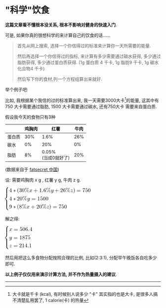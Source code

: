 # "科学"饮食

**这篇文章看不懂根本没关系, 根本不影响对健身的快速入门**.

可是, 如果你真的很想科学的来计算自己的饮食的话...... 

> 首先从网上搜索, 选择一个你信得过的标准来计算你一天所需要的能量.
>
> 然后再选择一个你信得过的指标, 来计算有多少需要通过碳水获得, 多少通过脂肪获得, 多少通过蛋白质获得. (1g 蛋白质 4 千卡, 1g 脂肪9 千卡, 1g 碳水化合物4 千卡)
>
> 然后写下你的食材,列一个方程组算出来就好.

举个例子吧:

比如, 我根据某个我信的过的标准算出来, 我一天需要3000大卡[^1]的能量, 这其中有 750 大卡需要通过脂肪, 1500 大卡需要通过碳水, 还有750大卡 需要来自蛋白质.

假设我今天的食物只有3种

|        | 鸡胸肉 | 红薯                     | 牛肉 |
| ------ | ------ | ------------------------ | ---- |
| 蛋白质 | 30%    | 1.6%                     | 26%  |
| 碳水   | 0%     | 20%                      | 0%   |
| 脂肪   | 8%     | 0.05%<br />(当成0就好了) | 20%  |

(数据来自于 [fatsecret 中国](https://www.fatsecret.cn/%E7%83%AD%E9%87%8F%E8%90%A5%E5%85%BB/))

设: 需要鸡胸肉 x g , 红薯 y g, 牛肉 z g.

![](https://github.com/caoxuCarlos/caoxuCarlos.github.io/blob/master/images-for-notes/ql_d069ab48ebd80ea05c7d3bb965e9349b_l3.png?raw=true)

解之得:

![](https://github.com/caoxuCarlos/caoxuCarlos.github.io/blob/master/images-for-notes/ql_6d41937dcf1ee3533ae540a416d51416_l3.png?raw=true)

然后用把这么多食物分配按照合理的比例, 比如(2:3:1), 分配早午晚饭各自吃多少即可.

**以上例子仅仅用来演示计算方法, 并不作为热量摄入的建议**.

---



[^1]: 大卡就是千卡 (kcal), 有时候别人说多少 "卡" 其实指的也是大卡, 是很多人搞不清楚乱用罢了, 1 calorie(卡) 的热量